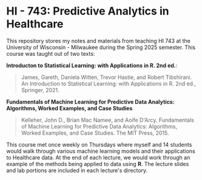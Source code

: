 # HI - 743: Predictive Analytics in Healthcare

This repository stores my notes and materials from teaching HI 743 at the University of Wisconsin - Milwaukee during the Spring 2025 semester. This course was taught out of two texts: 

**Introducton to Statistical Learning: with Applications in R. 2nd ed.**:
> James, Gareth, Daniela Witten, Trevor Hastie, and Robert Tibshirani. An Introduction to Statistical Learning: with Applications in R. 2nd ed., Springer, 2021.

**Fundamentals of Machine Learning for Predictive Data Analytics: Algorithms, Worked Examples, and Case Studies**
> Kelleher, John D., Brian Mac Namee, and Aoife D'Arcy. Fundamentals of Machine Learning for Predictive Data Analytics: Algorithms, Worked Examples, and Case Studies. The MIT Press, 2015.

This course met once weekly on Thursdays where myself and 14 students would walk through various machine learning models and their applications to Healthcare data. At the end of each lecture, we would work through an example of the methods being applied to data using **R**. The lecture slides and lab portions are included in each lecture's directory. 
